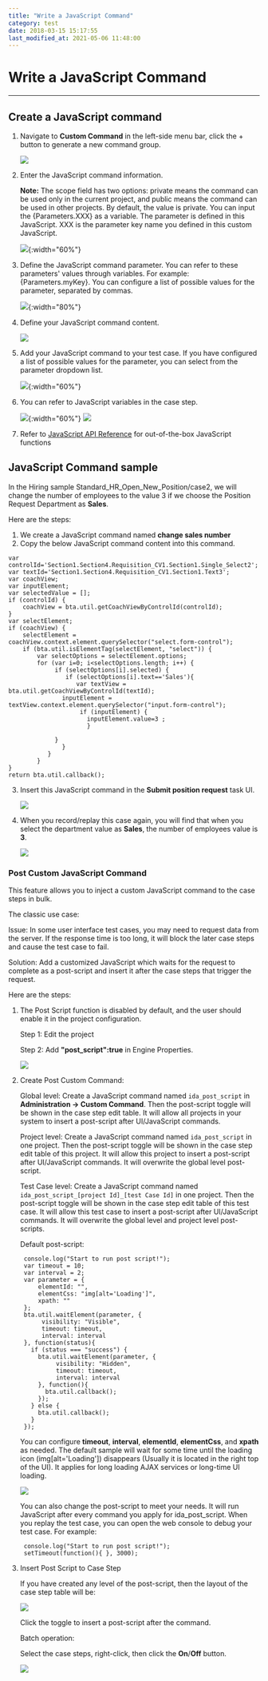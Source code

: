```yaml
---
title: "Write a JavaScript Command"
category: test
date: 2018-03-15 15:17:55
last_modified_at: 2021-05-06 11:48:00
---
```


# Write a JavaScript Command
***

## Create a JavaScript command

1. Navigate to **Custom Command** in the left-side menu bar, click the + button to generate a new command group.

   ![][test_js_command]

2. Enter the JavaScript command information.

   **Note:** The scope field has two options: private means the command can be used only in the current project, and public means the command can be used in other projects. By default, the value is private. You can input the {Parameters.XXX} as a variable. The parameter is defined in this JavaScript. XXX is the parameter key name you defined in this custom JavaScript.

   ![][test_js_command_info]{:width="60%"}

3. Define the JavaScript command parameter. You can refer to these parameters' values through variables.
For example: {Parameters.myKey}. You can configure a list of possible values for the parameter, separated by commas.

   ![][test_js_command_parameter]{:width="80%"}

4. Define your JavaScript command content.

   ![][test_js_command_logic]


5. Add your JavaScript command to your test case. If you have configured a list of possible values for the parameter, you can select from the parameter dropdown list.

   ![][test_add_js_command]{:width="60%"}

6. You can refer to JavaScript variables in the case step.

   ![][test_js_casestep]{:width="60%"}
   ![][test_js_commandlist]


7. Refer to [JavaScript API Reference](../references/references-javascript-api.html) for out-of-the-box
JavaScript functions   

## JavaScript Command sample
   In the Hiring sample Standard_HR_Open_New_Position/case2, we will change the number of employees to the value 3 if we choose the Position Request Department as **Sales**.

   Here are the steps:
1. We create a JavaScript command named **change sales number**    
2. Copy the below JavaScript command content into this command.

```
var controlId='Section1.Section4.Requisition_CV1.Section1.Single_Select2';   
var textId='Section1.Section4.Requisition_CV1.Section1.Text3';   
var coachView;   
var inputElement;   
var selectedValue = [];  
if (controlId) {   
    coachView = bta.util.getCoachViewByControlId(controlId);     
}   
var selectElement;   
if (coachView) {   
	selectElement = coachView.context.element.querySelector("select.form-control");     
	if (bta.util.isElementTag(selectElement, "select")) {   
	    var selectOptions = selectElement.options;   
	    for (var i=0; i<selectOptions.length; i++) {   
	    	 if (selectOptions[i].selected) {                 
	    		if (selectOptions[i].text=='Sales'){                 
                   var textView = bta.util.getCoachViewByControlId(textId);                 
	           inputElement = textView.context.element.querySelector("input.form-control");	   
                    if (inputElement) {        
                      inputElement.value=3 ;   
                      }    

 	    	 }   
      	       }   
           }      
        }   
}    
return bta.util.callback();

```
3. Insert this JavaScript command in the **Submit position request** task UI.

   ![][test_js_commandsample]

4. When you record/replay this case again, you will find that when you select the department value as **Sales**, the number of employees value is **3**.

   ![][test_js_commandresult]


### Post Custom JavaScript Command

  This feature allows you to inject a custom JavaScript command to the case steps in bulk.

  The classic use case:

  Issue:
  In some user interface test cases, you may need to request data from the server. If the response time is too long, it will block the later case steps and cause the test case to fail.

  Solution:
  Add a customized JavaScript which waits for the request to complete as a post-script and insert it after the case steps that trigger the request.

Here are the steps:
1. The Post Script function is disabled by default, and the user should enable it in the project configuration.

   Step 1: Edit the project

   Step 2: Add **"post_script":true** in Engine Properties.

   ![][post_script_eanble]

2. Create Post Custom Command:

   Global level: Create a JavaScript command named `ida_post_script` in **Administration -> Custom Command**. Then the post-script toggle will be shown in the case step edit table. It will allow all projects in your system to insert a post-script after UI/JavaScript commands.

   Project level: Create a JavaScript command named `ida_post_script` in one project. Then the post-script toggle will be shown in the case step edit table of this project. It will allow this project to insert a post-script after UI/JavaScript commands. It will overwrite the global level post-script.

   Test Case level: Create a JavaScript command named `ida_post_script_[project Id]_[test Case Id]` in one project. Then the post-script toggle will be shown in the case step edit table of this test case. It will allow this test case to insert a post-script after UI/JavaScript commands. It will overwrite the global level and project level post-scripts.

   Default post-script:

   ```
	console.log("Start to run post script!");
	var timeout = 10;
	var interval = 2;
	var parameter = {
		elementId: "",
		elementCss: "img[alt='Loading']",
		xpath: ""
	};
	bta.util.waitElement(parameter, {
		 visibility: "Visible",
	     timeout: timeout,
	     interval: interval
	}, function(status){
	  if (status === "success") {
	    bta.util.waitElement(parameter, {
	         visibility: "Hidden",
	         timeout: timeout,
	         interval: interval
	    }, function(){
	      bta.util.callback();
	    });
	  } else {
	    bta.util.callback();
	  }
	});

   ```

   You can configure **timeout**, **interval**, **elementId**, **elementCss**, and **xpath** as needed. The default sample
   will wait for some time until the loading icon (img[alt='Loading']) disappears (Usually it is located in the right top of the UI). It applies for long loading AJAX services or long-time UI loading.

   ![][test_post_script_sampleUI]

   You can also change the post-script to meet your needs. It will run JavaScript after every command you apply for ida_post_script.
   When you replay the test case, you can open the web console to debug your test case. For example:

   ```
	console.log("Start to run post script!");
	setTimeout(function(){ }, 3000);
    ```
3. Insert Post Script to Case Step

   If you have created any level of the post-script, then the layout of the case step table will be:

   ![][test_post_script_look]

   Click the toggle to insert a post-script after the command.

   Batch operation:

   Select the case steps, right-click, then click the **On**/**Off** button.

   ![][test_operation_post_script]



  [test_js_command]: ../images/test/test_js_command.PNG
  [test_js_command_info]: ../images/test/test_js_command_info.PNG
  [test_js_command_parameter]: ../images/test/test_js_command_parameter.PNG
  [test_js_command_logic]: ../images/test/test_js_command_logic.PNG
  [test_add_js_command]: ../images/test/test_js_command_add.PNG
  [test_js_casestep]: ../images/test/test_js_casestep.PNG
  [test_js_commandlist]: ../images/test/test_js_commandlist.PNG
  [test_js_commandsample]: ../images/test/test_js_commandsample.PNG
  [test_js_commandresult]: ../images/test/test_js_commandresult.PNG
  [test_post_script_look]: ../images/test/test_post_script_look.PNG
  [test_post_script_sampleUI]: ../images/test/test_post_script_sample.PNG
  [test_operation_post_script]: ../images/test/test_operation_post_script.png
  [post_script_eanble]: ../images/test/post_script_eanble.png